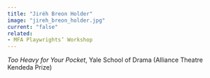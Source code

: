 ```yaml
---
title: "Jiréh Breon Holder"
image: "jireh_breon_holder.jpg"
current: "false"
related:
- MFA Playwrights’ Workshop
---
```


*Too Heavy for Your Pocket*, <span>Yale School of Drama (</span>Alliance Theatre Kendeda Prize)

